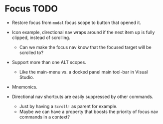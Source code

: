 # Focus TODO

* Restore focus from `modal` focus scope to button that opened it. 
* Icon example, directional nav wraps around if the next item up is fully clipped, instead of scrolling.
    - Can we make the focus nav know that the focused target will be scrolled to?
* Support more than one ALT scopes.
    - Like the main-menu vs. a docked panel main tool-bar in Visual Studio.
* Mnemonics.

* Directional nav shortcuts are easily suppressed by other commands.
    - Just by having a `Scroll!` as parent for example.
    - Maybe we can have a property that boosts the priority of focus nav commands in a context?
